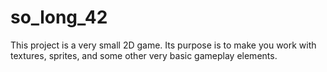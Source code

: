 # so_long_42
This project is a very small 2D game.
Its purpose is to make you work with textures, sprites,
and some other very basic gameplay elements. 
